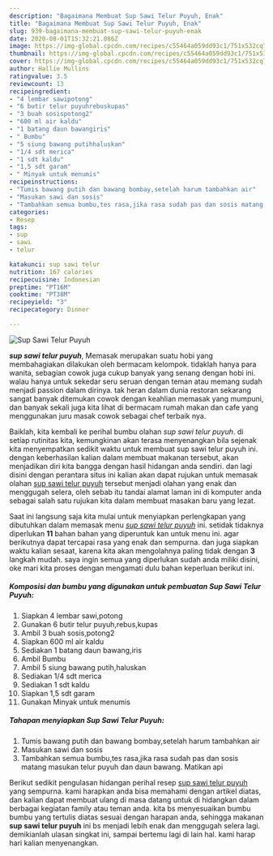 ```yaml
---
description: "Bagaimana Membuat Sup Sawi Telur Puyuh, Enak"
title: "Bagaimana Membuat Sup Sawi Telur Puyuh, Enak"
slug: 939-bagaimana-membuat-sup-sawi-telur-puyuh-enak
date: 2020-08-01T15:32:21.086Z
image: https://img-global.cpcdn.com/recipes/c55464a059dd93c1/751x532cq70/sup-sawi-telur-puyuh-foto-resep-utama.jpg
thumbnail: https://img-global.cpcdn.com/recipes/c55464a059dd93c1/751x532cq70/sup-sawi-telur-puyuh-foto-resep-utama.jpg
cover: https://img-global.cpcdn.com/recipes/c55464a059dd93c1/751x532cq70/sup-sawi-telur-puyuh-foto-resep-utama.jpg
author: Hallie Mullins
ratingvalue: 3.5
reviewcount: 13
recipeingredient:
- "4 lembar sawipotong"
- "6 butir telur puyuhrebuskupas"
- "3 buah sosispotong2"
- "600 ml air kaldu"
- "1 batang daun bawangiris"
- " Bumbu"
- "5 siung bawang putihhaluskan"
- "1/4 sdt merica"
- "1 sdt kaldu"
- "1,5 sdt garam"
- " Minyak untuk menumis"
recipeinstructions:
- "Tumis bawang putih dan bawang bombay,setelah harum tambahkan air"
- "Masukan sawi dan sosis"
- "Tambahkan semua bumbu,tes rasa,jika rasa sudah pas dan sosis matang masukan telur puyuh dan daun bawang. Matikan api"
categories:
- Resep
tags:
- sup
- sawi
- telur

katakunci: sup sawi telur 
nutrition: 167 calories
recipecuisine: Indonesian
preptime: "PT16M"
cooktime: "PT38M"
recipeyield: "3"
recipecategory: Dinner

---
```



![Sup Sawi Telur Puyuh](https://img-global.cpcdn.com/recipes/c55464a059dd93c1/751x532cq70/sup-sawi-telur-puyuh-foto-resep-utama.jpg)

<b><i>sup sawi telur puyuh</i></b>, Memasak merupakan suatu hobi yang membahagiakan dilakukan oleh bermacam kelompok. tidaklah hanya para wanita, sebagian cowok juga cukup banyak yang senang dengan hobi ini. walau hanya untuk sekedar seru seruan dengan teman atau memang sudah menjadi passion dalam dirinya. tak heran dalam dunia restoran sekarang sangat banyak ditemukan cowok dengan keahlian memasak yang mumpuni, dan banyak sekali juga kita lihat di bermacam rumah makan dan cafe yang menggunakan juru masak cowok sebagai chef terbaik nya.

Baiklah, kita kembali ke perihal bumbu olahan <i>sup sawi telur puyuh</i>. di setiap rutinitas kita, kemungkinan akan terasa menyenangkan bila sejenak kita menyempatkan sedikit waktu untuk membuat sup sawi telur puyuh ini. dengan keberhasilan kalian dalam membuat makanan tersebut, akan menjadikan diri kita bangga dengan hasil hidangan anda sendiri. dan lagi disini dengan perantara situs ini kalian akan dapat rujukan untuk memasak olahan <u>sup sawi telur puyuh</u> tersebut menjadi olahan yang enak dan menggugah selera, oleh sebab itu tandai alamat laman ini di komputer anda sebagai salah satu rujukan kita dalam membuat masakan baru yang lezat.




Saat ini langsung saja kita mulai untuk menyiapkan perlengkapan yang dibutuhkan dalam memasak menu <u><i>sup sawi telur puyuh</i></u> ini. setidak tidaknya diperlukan <b>11</b> bahan bahan yang diperuntuk kan untuk menu ini. agar berikutnya dapat tercapai rasa yang enak dan sempurna. dan juga siapkan waktu kalian sesaat, karena kita akan mengolahnya paling tidak dengan <b>3</b> langkah mudah. saya ingin semua yang diperlukan sudah anda miliki disini, oke mari kita proses dengan mengamati dulu bahan keperluan berikut ini.

<!--inarticleads1-->

##### Komposisi dan bumbu yang digunakan untuk pembuatan Sup Sawi Telur Puyuh:

1. Siapkan 4 lembar sawi,potong
1. Gunakan 6 butir telur puyuh,rebus,kupas
1. Ambil 3 buah sosis,potong2
1. Siapkan 600 ml air kaldu
1. Sediakan 1 batang daun bawang,iris
1. Ambil  Bumbu
1. Ambil 5 siung bawang putih,haluskan
1. Sediakan 1/4 sdt merica
1. Sediakan 1 sdt kaldu
1. Siapkan 1,5 sdt garam
1. Gunakan  Minyak untuk menumis




<!--inarticleads2-->

##### Tahapan menyiapkan Sup Sawi Telur Puyuh:

1. Tumis bawang putih dan bawang bombay,setelah harum tambahkan air
1. Masukan sawi dan sosis
1. Tambahkan semua bumbu,tes rasa,jika rasa sudah pas dan sosis matang masukan telur puyuh dan daun bawang. Matikan api




Berikut sedikit pengulasan hidangan perihal resep <u>sup sawi telur puyuh</u> yang sempurna. kami harapkan anda bisa memahami dengan artikel diatas, dan kalian dapat membuat ulang di masa datang untuk di hidangkan dalam berbagai kegiatan family atau teman anda. kita bs menyesuaikan bumbu bumbu yang tertulis diatas sesuai dengan harapan anda, sehingga makanan <b>sup sawi telur puyuh</b> ini bs menjadi lebih enak dan menggugah selera lagi. demikianlah ulasan singkat ini, sampai bertemu lagi di lain hal. kami harap hari kalian menyenangkan.
